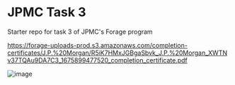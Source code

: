 # JPMC Task 3
Starter repo for task 3 of JPMC's Forage program

https://forage-uploads-prod.s3.amazonaws.com/completion-certificates/J.P.%20Morgan/R5iK7HMxJGBgaSbvk_J.P.%20Morgan_XWTNv37TQAu9DA7C3_1675899477520_completion_certificate.pdf

![image](https://github.com/user-attachments/assets/a181fb55-93b0-406a-ac64-0a484f5e9bc2)
